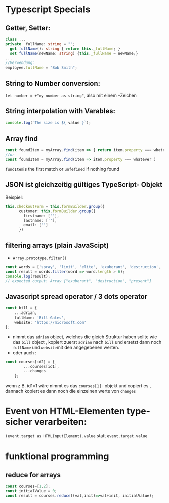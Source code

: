 # Typescript Specials
## Getter, Setter:
```typescript
class ...
private _fullName: string = "";
  get fullName(): string { return this._fullName; }
  set fullName(newName: string) {this._fullName = newName;}
...
//Verwendung:
employee.fullName = "Bob Smith";
```
## String to Number conversion: 
`let number = +"my number as string"`, also mit einem `+`Zeichen
## String interpolation with Varables:
```typescript
console.log(`The size is ${ value }`);
```
## Array find
```typescript
const foundItem = myArray.find(item => { return item.property === whatever })
//or
const foundItem = myArray.find(item => item.property === whatever )
``` 
`fundItem`is the first match  or `unfefined` if nothing found

## JSON ist gleichzeitig gültiges TypeScript- Objekt
Beispiel:
```typescript
this.checkoutForm = this.formBuilder.group({
      customer: this.formBuilder.group({
        firstname: [''],
        lastname: [''],
        email: ['']
      })
```
## filtering arrays (plain JavaScipt)
* `Array.prototype.filter()`
```javascript
const words = ['spray', 'limit', 'elite', 'exuberant', 'destruction', 'present'];
const result = words.filter(word => word.length > 6);
console.log(result);
// expected output: Array ["exuberant", "destruction", "present"]
```

## Javascript spread operator / 3 dots operator
```typescript
const bill = {
    ...adrian,
    fullName: 'Bill Gates',
    website: 'https://microsoft.com'
};
``` 
* nimmt das `adrian` object, welches die gleich Struktur haben sollte wie das `bill` object , kopiert zuerst `adrian` nach `bill` und ersetzt dann noch `fullName` und `website`mit den angegebenen werten.
* oder auch : 
```typescript
const courses[id2] = {
        ...courses[id1],
        ...changes 
    };
```  
wenn z.B. id1=1 wäre nimmt es das `courses[1]`- objekt und copiert es , dannach kopiert es dann noch die einzelnen werte von  `changes` 
# Event von HTML-Elementen type-sicher verarbeiten:
`(event.target as HTMLInputElement).value` statt `event.target.value`

# funktional programming
## reduce for arrays
```typescript
const courses=[1,2];
const initialValue = 0;
const result = courses.reduce((val,init)=>val+init, initialValue);
```